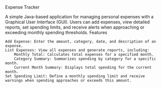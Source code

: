 Expense Tracker

A simple Java-based application for managing personal expenses with a Graphical User Interface (GUI). Users can add expenses, view detailed reports, set spending limits, and receive alerts when approaching or exceeding monthly spending thresholds.
Features

    Add Expense: Enter the amount, category, date, and description of an expense.
    List Expenses: View all expenses and generate reports, including:
        Monthly Total: Calculates total expenses for a specified month.
        Category Summary: Summarizes spending by category for a specific month.
        Current Month Summary: Displays total spending for the current month.
    Set Spending Limit: Define a monthly spending limit and receive warnings when spending approaches or exceeds this amount.
